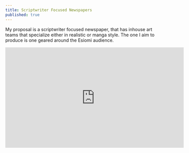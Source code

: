 ```yaml
---
title: Scriptwriter Focused Newspapers
published: true
---
```

My proposal is a scriptwriter focused newspaper, that has inhouse art teams that specialize either in realistic or manga style. The one I aim to produce is one geared around the Esiomi audience.

<iframe width="560" height="315" sandbox="allow-same-origin allow-scripts allow-popups" src="https://video.ploud.jp/videos/embed/d6529a15-cca9-4b44-9564-016dfa4e2f1a" frameborder="0" allowfullscreen></iframe>
